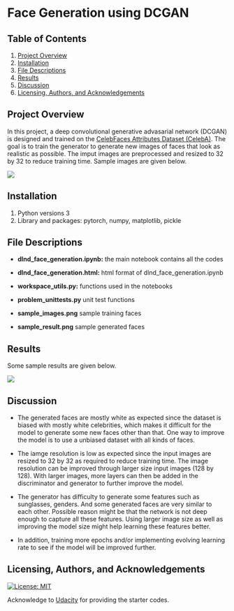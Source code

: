 # Face Generation using DCGAN

## Table of Contents

1. [Project Overview](#project_overview)
2. [Installation](#installation)
3. [File Descriptions](#files)
4. [Results](#results)
5. [Discussion](#discussion)
6. [Licensing, Authors, and Acknowledgements](#licensing)

## Project Overview <a name="project_overview"></a>

In this project, a deep convolutional generative advasarial network (DCGAN) is designed and trained on the [CelebFaces Attributes Dataset (CelebA)](http://mmlab.ie.cuhk.edu.hk/projects/CelebA.html). The goal is to train the generator to generate new images of faces that look as realistic as possible. The imput images are preprocessed and resized to 32 by 32 to reduce training time. Sample images are given below.

<img src="sample_images.png"/> 

## Installation <a name="installation"></a>

1. Python versions 3
2. Library and packages: pytorch, numpy, matplotlib, pickle

## File Descriptions <a name="files"></a>

* **dlnd_face_generation.ipynb:** the main notebook contains all the codes

* **dlnd_face_generation.html:** html format of dlnd_face_generation.ipynb

* **workspace_utils.py:** functions used in the notebooks

* **problem_unittests.py** unit test functions

* **sample_images.png** sample training faces

* **sample_result.png** sample generated faces

## Results<a name="results"></a>

Some sample results are given below.

<img src="sample_result.png"/> 

## Discussion<a name="discussion"></a>

* The generated faces are mostly white as expected since the dataset is biased with mostly white celebrities, which makes it difficult for the model to generate some new faces other than that. One way to improve the model is to use a unbiased dataset with all kinds of faces.

* The iamge resolution is low as expected since the input images are resized to 32 by 32 as required to reduce training time. The image resolution can be improved through larger size input images (128 by 128). With larger images, more layers can then be added in the discriminator and generator to further improve the model.

* The generator has difficulty to generate some features such as sunglasses, genders. And some generated faces are very similar to each other. Possible reason might be that the network is not deep enough to capture all these features. Using larger image size as well as improving the model size might help learning these features better.

* In addition, training more epochs and/or implementing evolving learning rate to see if the model will be improved further.

## Licensing, Authors, and Acknowledgements<a name="licensing"></a>

[![License: MIT](https://img.shields.io/badge/License-MIT-yellow.svg)](https://opensource.org/licenses/MIT)

Acknowledge to [Udacity](https://www.udacity.com/) for providing the starter codes.  
